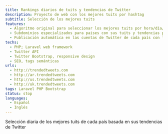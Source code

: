 ```yaml
---
title: Rankings diarios de tuits y tendencias de Twitter
description: Proyecto de web con los mejores tuits por hashtag
subtitle: Selección de los mejores tuits
features:
  - Algoritmo original para seleccionar los mejores tuits por hora/día/semana/mes.
  - Subdominios especializados para paises con sus tuits y tendencias propias en uno de sus idiomas oficiales.
  - Publicación automática en las cuentas de Twitter de cada país con lo mejor del momento.
techs:
  - PHP; Laravel web framework
  - Twitter API
  - Twitter Bootstrap, responsive design
  - SEO, tags semánticas
urls:
  - http://trendedtweets.com
  - http://ar.trendedtweets.com
  - http://us.trendedtweets.com
  - http://uk.trendedtweets.com
tags: Laravel PHP Bootstrap
status: stop
languages:
  - Español
  - Inglés
---
```


Selección diaria de los mejores tuits de cada país basada en sus tendencias de Twitter
